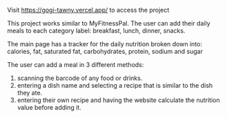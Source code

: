 Visit https://gogi-tawny.vercel.app/ to access the project

This project works similar to MyFitnessPal. The user can add their daily meals to each category label: breakfast, lunch, dinner, snacks.

The main page has a tracker for the daily nutrition broken down into:
calories, fat, saturated fat, carbohydrates, protein, sodium and sugar

The user can add a meal in 3 different methods:
1. scanning the barcode of any food or drinks.
2. entering a dish name and selecting a recipe that is similar to the dish they ate.
3. entering their own recipe and having the website calculate the nutrition value before adding it.